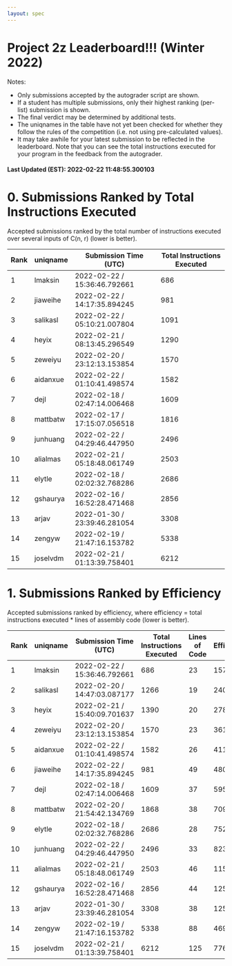 ```yaml
---
layout: spec
---
```


Project 2z Leaderboard!!! (Winter 2022)
==============================
Notes:
- Only submissions accepted by the autograder script are shown.
- If a student has multiple submissions, only their highest ranking (per-list) submission is shown.
- The final verdict may be determined by additional tests.
- The uniqnames in the table have not yet been checked for whether they follow the rules of the competition (i.e. not using pre-calculated values).
- It may take awhile for your latest submission to be reflected in the leaderboard. Note that you can see the total instructions executed for your program in the feedback from the autograder.


#### Last Updated (EST): 2022-02-22 11:48:55.300103

# 0. Submissions Ranked by Total Instructions Executed
Accepted submissions ranked by the total number of instructions executed over several inputs of C(n, r) (lower is better).

| Rank  | uniqname | Submission Time (UTC) | Total Instructions Executed |
|---|---|---|---|
| 1 | lmaksin | 2022-02-22 / 15:36:46.792661 | 686 |
| 2 | jiaweihe | 2022-02-22 / 14:17:35.894245 | 981 |
| 3 | salikasl | 2022-02-22 / 05:10:21.007804 | 1091 |
| 4 | heyix | 2022-02-21 / 08:13:45.296549 | 1290 |
| 5 | zeweiyu | 2022-02-20 / 23:12:13.153854 | 1570 |
| 6 | aidanxue | 2022-02-22 / 01:10:41.498574 | 1582 |
| 7 | dejl | 2022-02-18 / 02:47:14.006468 | 1609 |
| 8 | mattbatw | 2022-02-17 / 17:15:07.056518 | 1816 |
| 9 | junhuang | 2022-02-22 / 04:29:46.447950 | 2496 |
| 10 | alialmas | 2022-02-21 / 05:18:48.061749 | 2503 |
| 11 | elytle | 2022-02-18 / 02:02:32.768286 | 2686 |
| 12 | gshaurya | 2022-02-16 / 16:52:28.471468 | 2856 |
| 13 | arjav | 2022-01-30 / 23:39:46.281054 | 3308 |
| 14 | zengyw | 2022-02-19 / 21:47:16.153782 | 5338 |
| 15 | joselvdm | 2022-02-21 / 01:13:39.758401 | 6212 |


# 1. Submissions Ranked by Efficiency
Accepted submissions ranked by efficiency, where efficiency = total instructions executed * lines of assembly code (lower is better).

| Rank  | uniqname | Submission Time (UTC) | Total Instructions Executed |Lines of Code | Efficiency |
|---|---|---|---|---|---|
| 1 | lmaksin | 2022-02-22 / 15:36:46.792661 | 686 | 23 | 15778 |
| 2 | salikasl | 2022-02-20 / 14:47:03.087177 | 1266 | 19 | 24054 |
| 3 | heyix | 2022-02-21 / 15:40:09.701637 | 1390 | 20 | 27800 |
| 4 | zeweiyu | 2022-02-20 / 23:12:13.153854 | 1570 | 23 | 36110 |
| 5 | aidanxue | 2022-02-22 / 01:10:41.498574 | 1582 | 26 | 41132 |
| 6 | jiaweihe | 2022-02-22 / 14:17:35.894245 | 981 | 49 | 48069 |
| 7 | dejl | 2022-02-18 / 02:47:14.006468 | 1609 | 37 | 59533 |
| 8 | mattbatw | 2022-02-20 / 21:54:42.134769 | 1868 | 38 | 70984 |
| 9 | elytle | 2022-02-18 / 02:02:32.768286 | 2686 | 28 | 75208 |
| 10 | junhuang | 2022-02-22 / 04:29:46.447950 | 2496 | 33 | 82368 |
| 11 | alialmas | 2022-02-21 / 05:18:48.061749 | 2503 | 46 | 115138 |
| 12 | gshaurya | 2022-02-16 / 16:52:28.471468 | 2856 | 44 | 125664 |
| 13 | arjav | 2022-01-30 / 23:39:46.281054 | 3308 | 38 | 125704 |
| 14 | zengyw | 2022-02-19 / 21:47:16.153782 | 5338 | 88 | 469744 |
| 15 | joselvdm | 2022-02-21 / 01:13:39.758401 | 6212 | 125 | 776500 |

